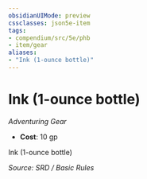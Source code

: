 ```yaml
---
obsidianUIMode: preview
cssclasses: json5e-item
tags:
- compendium/src/5e/phb
- item/gear
aliases: 
- "Ink (1-ounce bottle)"
---
```

# Ink (1-ounce bottle)
*Adventuring Gear*  

- **Cost**: 10 gp

Ink (1-ounce bottle)

*Source: SRD / Basic Rules*